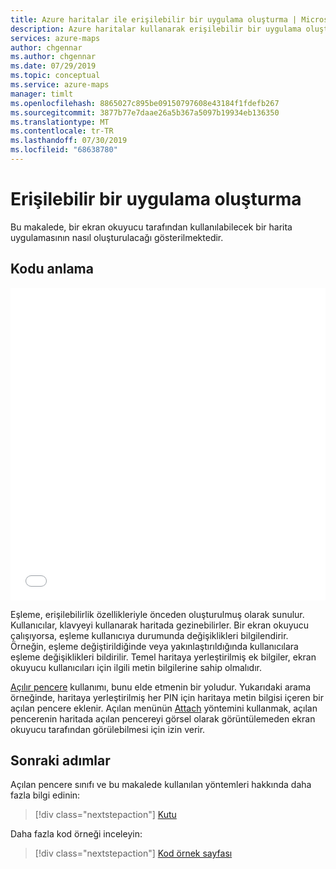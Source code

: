 ```yaml
---
title: Azure haritalar ile erişilebilir bir uygulama oluşturma | Microsoft Docs
description: Azure haritalar kullanarak erişilebilir bir uygulama oluşturma
services: azure-maps
author: chgennar
ms.author: chgennar
ms.date: 07/29/2019
ms.topic: conceptual
ms.service: azure-maps
manager: timlt
ms.openlocfilehash: 8865027c895be09150797608e43184f1fdefb267
ms.sourcegitcommit: 3877b77e7daae26a5b367a5097b19934eb136350
ms.translationtype: MT
ms.contentlocale: tr-TR
ms.lasthandoff: 07/30/2019
ms.locfileid: "68638780"
---
```

# <a name="building-an-accessible-application"></a>Erişilebilir bir uygulama oluşturma

Bu makalede, bir ekran okuyucu tarafından kullanılabilecek bir harita uygulamasının nasıl oluşturulacağı gösterilmektedir.

## <a name="understand-the-code"></a>Kodu anlama

<iframe height='500' scrolling='no' title='Erişilebilir bir uygulama oluşturma' src='//codepen.io/azuremaps/embed/ZoVyZQ/?height=504&theme-id=0&default-tab=js,result&embed-version=2&editable=true' frameborder='no' allowtransparency='true' allowfullscreen='true' style='width: 100%;'>Bkz. Azure Maps (<a href='https://codepen.io/azuremaps'>@azuremaps</a>) ile <a href='https://codepen.io'>codepen</a>'da <a href='https://codepen.io/azuremaps/pen/ZoVyZQ/'>erişilebilir bir uygulama oluşturma</a> .
</iframe>

Eşleme, erişilebilirlik özellikleriyle önceden oluşturulmuş olarak sunulur. Kullanıcılar, klavyeyi kullanarak haritada gezinebilirler. Bir ekran okuyucu çalışıyorsa, eşleme kullanıcıya durumunda değişiklikleri bilgilendirir.
Örneğin, eşleme değiştirildiğinde veya yakınlaştırıldığında kullanıcılara eşleme değişiklikleri bildirilir. Temel haritaya yerleştirilmiş ek bilgiler, ekran okuyucu kullanıcıları için ilgili metin bilgilerine sahip olmalıdır.

[Açılır pencere](https://docs.microsoft.com/javascript/api/azure-maps-control/atlas.popup?view=azure-iot-typescript-latest) kullanımı, bunu elde etmenin bir yoludur. Yukarıdaki arama örneğinde, haritaya yerleştirilmiş her PIN için haritaya metin bilgisi içeren bir açılan pencere eklenir. Açılan menünün [](https://docs.microsoft.com/javascript/api/azure-maps-control/atlas.popup?view=azure-iot-typescript-latest) [Attach](https://docs.microsoft.com/javascript/api/azure-maps-control/atlas.popup?view=azure-iot-typescript-latest#attach) yöntemini kullanmak, açılan pencerenin haritada açılan pencereyi görsel olarak görüntülemeden ekran okuyucu tarafından görülebilmesi için izin verir.

## <a name="next-steps"></a>Sonraki adımlar

Açılan pencere sınıfı ve bu makalede kullanılan yöntemleri hakkında daha fazla bilgi edinin:

> [!div class="nextstepaction"]
> [Kutu](https://docs.microsoft.com/javascript/api/azure-maps-control/atlas.popup?view=azure-iot-typescript-latest)

Daha fazla kod örneği inceleyin:

> [!div class="nextstepaction"]
> [Kod örnek sayfası](https://aka.ms/AzureMapsSamples)

